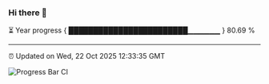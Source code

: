 ### Hi there 👋

⏳ Year progress { ████████████████████████▁▁▁▁▁▁ } 80.69 %

---

⏰ Updated on Wed, 22 Oct 2025 12:33:35 GMT

![Progress Bar CI](https://github.com/liununu/liununu/workflows/Progress%20Bar%20CI/badge.svg)
